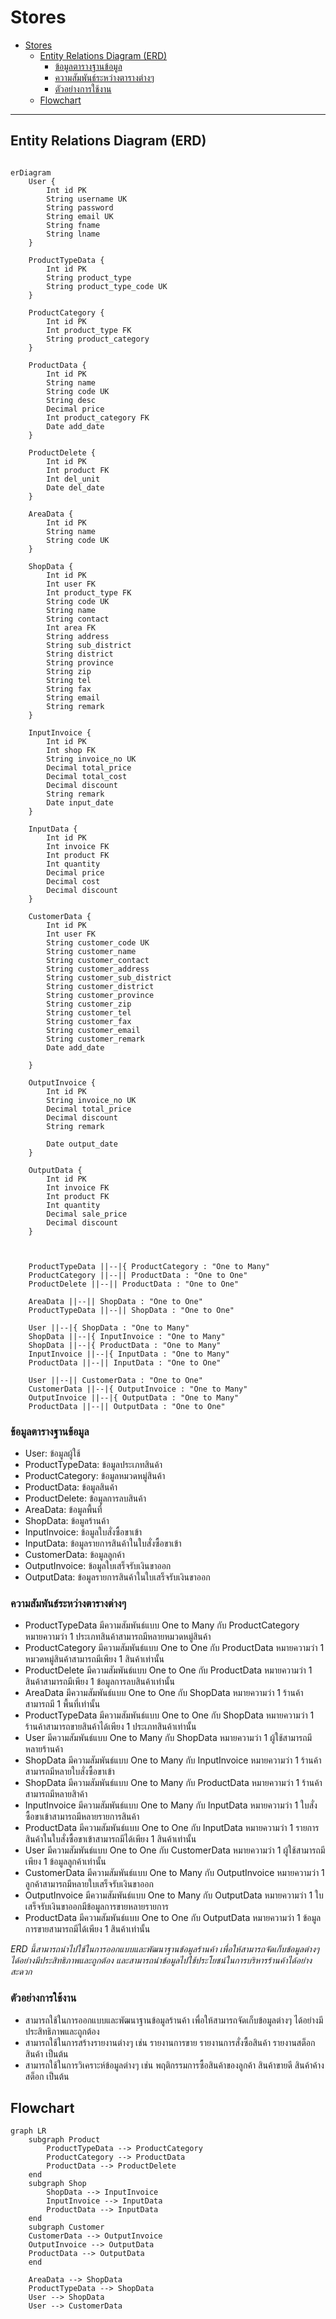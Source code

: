 # Stores

- [Stores](#stores)
  - [Entity Relations Diagram (ERD)](#entity-relations-diagram-erd)
    - [ข้อมูลตารางฐานข้อมูล](#ข้อมูลตารางฐานข้อมูล)
    - [ความสัมพันธ์ระหว่างตารางต่างๆ](#ความสัมพันธ์ระหว่างตารางต่างๆ)
    - [ตัวอย่างการใช้งาน](#ตัวอย่างการใช้งาน)
  - [Flowchart](#flowchart)

---
## Entity Relations Diagram (ERD)
```mermaid

erDiagram
    User {
        Int id PK
        String username UK
        String password
        String email UK
        String fname
        String lname
    }

    ProductTypeData {
        Int id PK
        String product_type
        String product_type_code UK
    }

    ProductCategory {
        Int id PK
        Int product_type FK
        String product_category
    }

    ProductData {
        Int id PK 
        String name
        String code UK
        String desc
        Decimal price
        Int product_category FK
        Date add_date
    }

    ProductDelete {
        Int id PK
        Int product FK
        Int del_unit
        Date del_date
    }

    AreaData {
        Int id PK
        String name
        String code UK
    }

    ShopData {
        Int id PK
        Int user FK
        Int product_type FK
        String code UK
        String name
        String contact
        Int area FK
        String address
        String sub_district
        String district
        String province
        String zip
        String tel
        String fax
        String email
        String remark
    }

    InputInvoice {
        Int id PK
        Int shop FK
        String invoice_no UK
        Decimal total_price
        Decimal total_cost
        Decimal discount
        String remark
        Date input_date
    }

    InputData {
        Int id PK
        Int invoice FK 
        Int product FK
        Int quantity
        Decimal price
        Decimal cost
        Decimal discount
    }

    CustomerData {
        Int id PK
        Int user FK
        String customer_code UK
        String customer_name
        String customer_contact
        String customer_address
        String customer_sub_district
        String customer_district
        String customer_province
        String customer_zip
        String customer_tel
        String customer_fax
        String customer_email
        String customer_remark
        Date add_date

    }

    OutputInvoice {
        Int id PK
        String invoice_no UK
        Decimal total_price
        Decimal discount
        String remark

        Date output_date
    }

    OutputData {
        Int id PK
        Int invoice FK
        Int product FK
        Int quantity 
        Decimal sale_price
        Decimal discount
    }



    ProductTypeData ||--|{ ProductCategory : "One to Many"
    ProductCategory ||--|| ProductData : "One to One"
    ProductDelete ||--|| ProductData : "One to One"

    AreaData ||--|| ShopData : "One to One"
    ProductTypeData ||--|| ShopData : "One to One"

    User ||--|{ ShopData : "One to Many"
    ShopData ||--|{ InputInvoice : "One to Many"
    ShopData ||--|{ ProductData : "One to Many"
    InputInvoice ||--|{ InputData : "One to Many"
    ProductData ||--|| InputData : "One to One"

    User ||--|| CustomerData : "One to One"
    CustomerData ||--|{ OutputInvoice : "One to Many"
    OutputInvoice ||--|{ OutputData : "One to Many"
    ProductData ||--|| OutputData : "One to One"
```


### ข้อมูลตารางฐานข้อมูล
- User: ข้อมูลผู้ใช้
- ProductTypeData: ข้อมูลประเภทสินค้า
- ProductCategory: ข้อมูลหมวดหมู่สินค้า
- ProductData: ข้อมูลสินค้า
- ProductDelete: ข้อมูลการลบสินค้า
- AreaData: ข้อมูลพื้นที่
- ShopData: ข้อมูลร้านค้า
- InputInvoice: ข้อมูลใบสั่งซื้อขาเข้า
- InputData: ข้อมูลรายการสินค้าในใบสั่งซื้อขาเข้า
- CustomerData: ข้อมูลลูกค้า
- OutputInvoice: ข้อมูลใบเสร็จรับเงินขาออก
- OutputData: ข้อมูลรายการสินค้าในใบเสร็จรับเงินขาออก

### ความสัมพันธ์ระหว่างตารางต่างๆ
- ProductTypeData มีความสัมพันธ์แบบ One to Many กับ ProductCategory หมายความว่า 1 ประเภทสินค้าสามารถมีหลายหมวดหมู่สินค้า
- ProductCategory มีความสัมพันธ์แบบ One to One กับ ProductData หมายความว่า 1 หมวดหมู่สินค้าสามารถมีเพียง 1 สินค้าเท่านั้น
- ProductDelete มีความสัมพันธ์แบบ One to One กับ ProductData หมายความว่า 1 สินค้าสามารถมีเพียง 1 ข้อมูลการลบสินค้าเท่านั้น
- AreaData มีความสัมพันธ์แบบ One to One กับ ShopData หมายความว่า 1 ร้านค้าสามารถมี 1 พื้นที่เท่านั้น
- ProductTypeData มีความสัมพันธ์แบบ One to One กับ ShopData หมายความว่า 1 ร้านค้าสามารถขายสินค้าได้เพียง 1 ประเภทสินค้าเท่านั้น
- User มีความสัมพันธ์แบบ One to Many กับ ShopData หมายความว่า 1 ผู้ใช้สามารถมีหลายร้านค้า
- ShopData มีความสัมพันธ์แบบ One to Many กับ InputInvoice หมายความว่า 1 ร้านค้าสามารถมีหลายใบสั่งซื้อขาเข้า
- ShopData มีความสัมพันธ์แบบ One to Many กับ ProductData หมายความว่า 1 ร้านค้าสามารถมีหลายสิาค้า
- InputInvoice มีความสัมพันธ์แบบ One to Many กับ InputData หมายความว่า 1 ใบสั่งซื้อขาเข้าสามารถมีหลายรายการสินค้า
- ProductData มีความสัมพันธ์แบบ One to One กับ InputData หมายความว่า 1 รายการสินค้าในใบสั่งซื้อขาเข้าสามารถมีได้เพียง 1 สินค้าเท่านั้น
- User มีความสัมพันธ์แบบ One to One กับ CustomerData หมายความว่า 1 ผู้ใช้สามารถมีเพียง 1 ข้อมูลลูกค้าเท่านั้น
- CustomerData มีความสัมพันธ์แบบ One to Many กับ OutputInvoice หมายความว่า 1 ลูกค้าสามารถมีหลายใบเสร็จรับเงินขาออก
- OutputInvoice มีความสัมพันธ์แบบ One to Many กับ OutputData หมายความว่า 1 ใบเสร็จรับเงินขาออกมีข้อมูลการขายหลายรายการ
- ProductData มีความสัมพันธ์แบบ One to One กับ OutputData หมายความว่า 1 ข้อมูลการขายสามารถมีได้เพียง 1 สินค้าเท่านั้น

*ERD นี้สามารถนำไปใช้ในการออกแบบและพัฒนาฐานข้อมูลร้านค้า เพื่อให้สามารถจัดเก็บข้อมูลต่างๆ ได้อย่างมีประสิทธิภาพและถูกต้อง และสามารถนำข้อมูลไปใช้ประโยชน์ในการบริหารร้านค้าได้อย่างสะดวก*

### ตัวอย่างการใช้งาน
- สามารถใช้ในการออกแบบและพัฒนาฐานข้อมูลร้านค้า เพื่อให้สามารถจัดเก็บข้อมูลต่างๆ ได้อย่างมีประสิทธิภาพและถูกต้อง
- สามารถใช้ในการสร้างรายงานต่างๆ เช่น รายงานการขาย รายงานการสั่งซื้อสินค้า รายงานสต็อกสินค้า เป็นต้น
- สามารถใช้ในการวิเคราะห์ข้อมูลต่างๆ เช่น พฤติกรรมการซื้อสินค้าของลูกค้า สินค้าขายดี สินค้าค้างสต็อก เป็นต้น


## Flowchart

```mermaid
graph LR
    subgraph Product
        ProductTypeData --> ProductCategory
        ProductCategory --> ProductData
        ProductData --> ProductDelete
    end
    subgraph Shop
        ShopData --> InputInvoice
        InputInvoice --> InputData
        ProductData --> InputData
    end
    subgraph Customer
    CustomerData --> OutputInvoice
    OutputInvoice --> OutputData
    ProductData --> OutputData
    end

    AreaData --> ShopData
    ProductTypeData --> ShopData
    User --> ShopData
    User --> CustomerData

```

